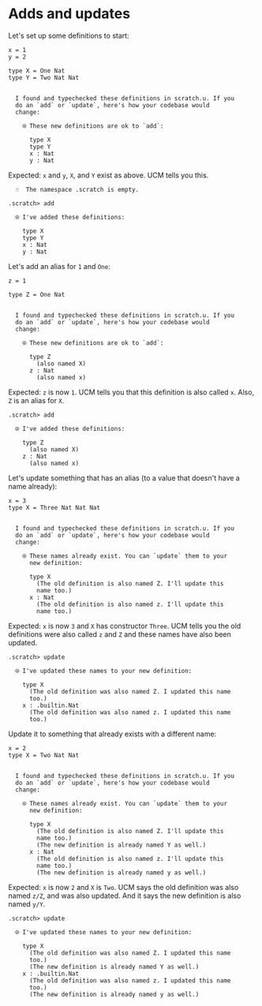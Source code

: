 # Adds and updates

Let's set up some definitions to start:

```unison
x = 1
y = 2

type X = One Nat
type Y = Two Nat Nat
```

```ucm

  I found and typechecked these definitions in scratch.u. If you
  do an `add` or `update`, here's how your codebase would
  change:
  
    ⍟ These new definitions are ok to `add`:
    
      type X
      type Y
      x : Nat
      y : Nat

```
Expected: `x` and `y`, `X`, and `Y` exist as above. UCM tells you this.

```ucm
  ☝️  The namespace .scratch is empty.

.scratch> add

  ⍟ I've added these definitions:
  
    type X
    type Y
    x : Nat
    y : Nat

```
Let's add an alias for `1` and `One`:

```unison
z = 1

type Z = One Nat
```

```ucm

  I found and typechecked these definitions in scratch.u. If you
  do an `add` or `update`, here's how your codebase would
  change:
  
    ⍟ These new definitions are ok to `add`:
    
      type Z
        (also named X)
      z : Nat
        (also named x)

```
Expected: `z` is now `1`. UCM tells you that this definition is also called `x`.
Also, `Z` is an alias for `X`.

```ucm
.scratch> add

  ⍟ I've added these definitions:
  
    type Z
      (also named X)
    z : Nat
      (also named x)

```
Let's update something that has an alias (to a value that doesn't have a name already):

```unison
x = 3
type X = Three Nat Nat Nat
```

```ucm

  I found and typechecked these definitions in scratch.u. If you
  do an `add` or `update`, here's how your codebase would
  change:
  
    ⍟ These names already exist. You can `update` them to your
      new definition:
    
      type X
        (The old definition is also named Z. I'll update this
        name too.)
      x : Nat
        (The old definition is also named z. I'll update this
        name too.)

```
Expected: `x` is now `3` and `X` has constructor `Three`. UCM tells you the old definitions were also called `z` and `Z` and these names have also been updated.

```ucm
.scratch> update

  ⍟ I've updated these names to your new definition:
  
    type X
      (The old definition was also named Z. I updated this name
      too.)
    x : .builtin.Nat
      (The old definition was also named z. I updated this name
      too.)

```
Update it to something that already exists with a different name:

```unison
x = 2
type X = Two Nat Nat
```

```ucm

  I found and typechecked these definitions in scratch.u. If you
  do an `add` or `update`, here's how your codebase would
  change:
  
    ⍟ These names already exist. You can `update` them to your
      new definition:
    
      type X
        (The old definition is also named Z. I'll update this
        name too.)
        (The new definition is already named Y as well.)
      x : Nat
        (The old definition is also named z. I'll update this
        name too.)
        (The new definition is already named y as well.)

```
Expected: `x` is now `2` and `X` is `Two`. UCM says the old definition was also named `z/Z`, and was also updated. And it says the new definition is also named `y/Y`. 

```ucm
.scratch> update

  ⍟ I've updated these names to your new definition:
  
    type X
      (The old definition was also named Z. I updated this name
      too.)
      (The new definition is already named Y as well.)
    x : .builtin.Nat
      (The old definition was also named z. I updated this name
      too.)
      (The new definition is already named y as well.)

```
